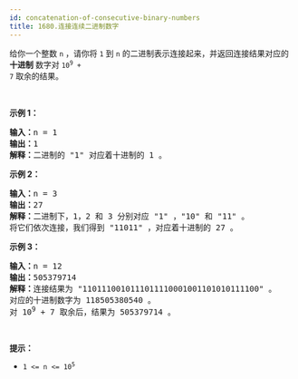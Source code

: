 ```yaml
---
id: concatenation-of-consecutive-binary-numbers
title: 1680.连接连续二进制数字
---
```

给你一个整数 <code>n</code> ，请你将 <code>1</code> 到 <code>n</code> 的二进制表示连接起来，并返回连接结果对应的 **十进制** 数字对 <code>10<sup>9</sup> + 7</code> 取余的结果。

 

**示例 1：**


<pre><b>输入：</b>n = 1<br/><b>输出：</b>1<br/><strong>解释：</strong>二进制的 &#34;1&#34; 对应着十进制的 1 。<br/></pre>

**示例 2：**


<pre><b>输入：</b>n = 3<br/><b>输出：</b>27<br/><strong>解释：</strong>二进制下，1，2 和 3 分别对应 &#34;1&#34; ，&#34;10&#34; 和 &#34;11&#34; 。<br/>将它们依次连接，我们得到 &#34;11011&#34; ，对应着十进制的 27 。<br/></pre>

**示例 3：**


<pre><b>输入：</b>n = 12<br/><b>输出：</b>505379714<br/><b>解释：</b>连接结果为 &#34;1101110010111011110001001101010111100&#34; 。<br/>对应的十进制数字为 118505380540 。<br/>对 10<sup>9</sup> + 7 取余后，结果为 505379714 。<br/></pre>

 

**提示：**


- <code>1 &lt;= n &lt;= 10<sup>5</sup></code>
